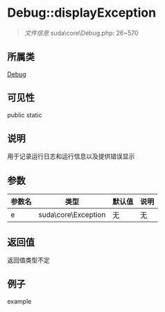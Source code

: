 # Debug::displayException

> *文件信息* suda\core\Debug.php: 26~570
## 所属类 

[Debug](../Debug.md)

## 可见性

  public  static
## 说明

用于记录运行日志和运行信息以及提供错误显示

## 参数

| 参数名 | 类型 | 默认值 | 说明 |
|--------|-----|-------|-------|
| e |  suda\core\Exception | 无 | 无 |

## 返回值
返回值类型不定

## 例子

example